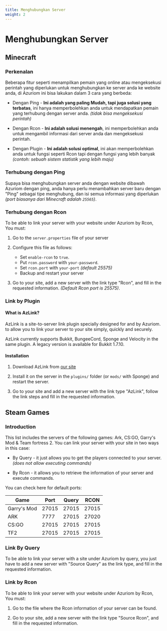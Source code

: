 ```yaml
---
title: Menghubungkan Server
weight: 2
---
```


# Menghubungkan Server

## Minecraft

### Perkenalan

Beberapa fitur seperti menampilkan pemain yang online atau
mengeksekusi perintah yang diperlukan untuk menghubungkan ke server anda ke website
anda, di Azuriom ini bisa lakukan dalam 3 cara yang berbeda:

* Dengan Ping - **Ini adalah yang paling Mudah, tapi juga solusi yang terbatas**, ini hanya memperbolehkan anda untuk mendapatkan 
pemain yang terhubung dengan server anda. _(tidak bisa mengeksekusi perintah)_

* Dengan Rcon - **Ini adalah solusi menengah**, ini memperbolehkan anda untuk mengambil informasi 
dari server anda dan mengeksekusi perintah.

* Dengan Plugin - **Ini adalah solusi optimal**, ini akan memperbolehkan anda untuk fungsi seperti Rcon
tapi dengan fungsi yang lebih banyak _(contoh: sebuah sistem statistik yang lebih maju)_

### Terhubung dengan Ping

Supaya bisa menghubungkan server anda dengan website dibawah Azuriom dengan ping, 
anda hanya perlu menambahkan server baru dengan "Ping" sebagai tipe menghubung,
dan isi semua informasi yang diperlukan _(port biasanya dari Minecraft adalah `25565`)_.

### Terhubung dengan Rcon

To be able to link your server with your website under Azuriom by Rcon, 
You must:

1. Go to the `server.properties` file of your server

1. Configure this file as follows:
    * Set `enable-rcon` to `true`.
    * Put `rcon.password` with `your-password`.
    * Set `rcon.port` with `your-port` _(default 25575)_
    * Backup and restart your server
   
1. Go to your site, add a new server with the link type "Rcon",
and fill in the requested information. _(Default Rcon port is 25575)_.

### Link by Plugin

#### What is AzLink?

AzLink is a site-to-server link plugin specially designed for and by Azuriom. 
to allow you to link your server to your site simply, quickly and securely.

AzLink currently supports Bukkit, BungeeCord, Sponge and Velocity in the same plugin.
A legacy version is available for Bukkit 1.7.10.

#### Installation

1. Download AzLink from [our site](https://azuriom.com/azlink)

1. Install it on the server in the `plugins/` folder (or `mods/` with Sponge)
and restart the server.

1. Go to your site and add a new server with the link type "AzLink", 
follow the link steps and fill in the requested information.

## Steam Games

### Introduction

This list includes the servers of the following games: Ark, CS:GO, Garry's Mod & Team fortress 2.
You can link your server with your site in two ways in this case:

* By Query - it just allows you to get 
the players connected to your server. _(does not allow executing commands)_

* By Rcon - it allows you to retrieve the information 
of your server and execute commands.

You can check here for default ports:

|    Game     | Port  | Query | RCON  |
| ----------- | ----- | ----- | ----- |
| Garry's Mod | 27015 | 27015 | 27015 |
|     ARK     | 7777  | 27015 | 27020 |
|   CS:GO     | 27015 | 27015 | 27015 |
|    TF2      | 27015 | 27015 | 27015 |

### Link By Query

To be able to link your server with a site under Azuriom by query, 
you just have to add a new server with "Source Query" as the link type,
and fill in the requested information.

### Link by Rcon

To be able to link your server with your website under Azuriom by Rcon, 
You must:

1. Go to the file where the Rcon information of your server can be found.
   
1. Go to your site, add a new server with the link type "Source Rcon",
and fill in the requested information.

